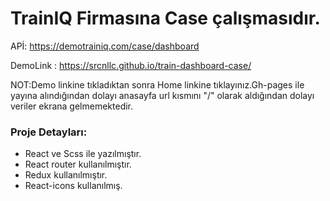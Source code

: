 # TrainIQ Firmasına Case çalışmasıdır.

APİ: https://demotrainiq.com/case/dashboard

DemoLink : https://srcnllc.github.io/train-dashboard-case/

NOT:Demo linkine tıkladıktan sonra Home linkine tıklayınız.Gh-pages ile yayına alındığından dolayı anasayfa url kısmını "/" olarak aldığından dolayı veriler ekrana gelmemektedir.

### Proje Detayları:
- React ve Scss ile yazılmıştır.
- React router kullanılmıştır.
- Redux kullanılmıştır.
- React-icons kullanılmış.
